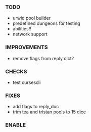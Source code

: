### TODO
- urwid pool builder
- predefined dungeons for testing
- abilities!!
- network support

### IMPROVEMENTS
- remove flags from reply dict?

### CHECKS
- test cursescli

### FIXES
- add flags to reply_doc
- trim tea and tristan pools to 15 dice

### ENABLE
